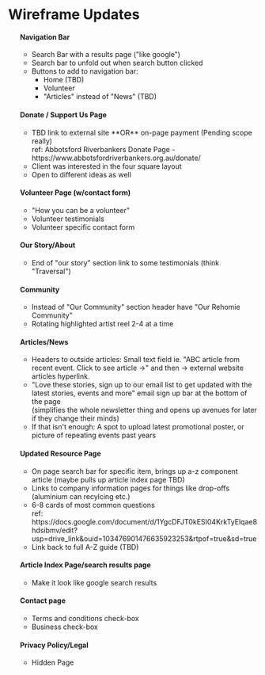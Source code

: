 <h1>Wireframe Updates</h1>
<ul>
    <h4>Navigation Bar</h4>
    <ul>
      <li>Search Bar with a results page ("like google")</li>
      <li>Search bar to unfold out when search button clicked</li>
      <li> Buttons to add to navigation bar:
            <ul>
                <li>Home (TBD)</li>
                <li>Volunteer</li>
                <li>"Articles" instead of "News" (TBD)</li>
            </ul>
      </li>
    </ul>
    <h4>Donate / Support Us Page</h4>
    <ul>
      <li>
          TBD link to external site **OR** on-page payment (Pending scope really)<br>
          ref: Abbotsford Riverbankers Donate Page - https://www.abbotsfordriverbankers.org.au/donate/ 
      </li>
      <li>Client was interested in the four square layout</li>
      <li>Open to different ideas as well</li>
    </ul>    
    <h4>Volunteer Page (w/contact form)</h4>
    <ul>
      <li>"How you can be a volunteer"</li>
      <li>Volunteer testimonials</li>
      <li>Volunteer specific contact form</li>
    </ul>
    <h4>Our Story/About</h4>
    <ul>
      <li>End of "our story" section link to some testimonials (think "Traversal")</li>
    </ul>
    <h4>Community</h4>
    <ul>
        <li>Instead of "Our Community" section header have "Our Rehomie Community"</li>
        <li>Rotating highlighted artist reel 2-4 at a time</li>
    </ul>
    <h4>Articles/News</h4>
    <ul>
      <li>
          Headers to outside articles: Small text field ie. "ABC article from recent event. Click to see article ->"
          and then -> external website articles hyperlink.
      </li>
      <li>
          "Love these stories, sign up to our email list to get updated with the latest stories, events and more" email sign             up bar at the bottom of the page<br> (simplifies the whole newsletter thing and opens up avenues for later if they            change their minds) 
      </li>
        <li>If that isn't enough: A spot to upload latest promotional poster, or picture of repeating events past years</li>
    </ul>
    <h4>Updated Resource Page</h4>
    <ul>
      <li>On page search bar for specific item, brings up a-z component article (maybe pulls up article index page TBD)</li>
      <li>Links to company information pages for things like drop-offs (aluminium can recylcing etc.)</li>
      <li>
          6-8 cards of most common questions<br>
          ref: https://docs.google.com/document/d/1YgcDFJT0kESI04KrkTyElqae8hdsibmv/edit?usp=drive_link&ouid=103476901476635923253&rtpof=true&sd=true
      </li>
      <li>Link back to full A-Z guide (TBD)</li>
    </ul>
    <h4>Article Index Page/search results page</h4>
    <ul>
      <li>Make it look like google search results</li>
    </ul>
    <h4>Contact page</h4>
    <ul>
      <li>Terms and conditions check-box</li>
      <li>Business check-box</li>
    </ul>
    <h4>Privacy Policy/Legal</h4>
    <ul>
      <li>Hidden Page</li>
    </ul>
</ul>
